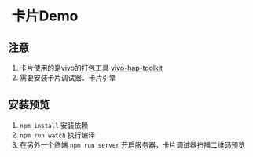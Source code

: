 #  卡片Demo

## 注意
1. 卡片使用的是vivo的打包工具 [vivo-hap-toolkit](https://www.npmjs.com/package/vivo-hap-toolkit)
2. 需要安装卡片调试器、卡片引擎

## 安装预览
1. `npm install` 安装依赖
2. `npm run watch` 执行编译
3. 在另外一个终端 `npm run server` 开启服务器，卡片调试器扫描二维码预览